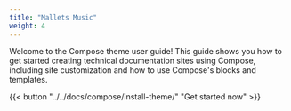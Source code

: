```yaml
---
title: "Mallets Music"
weight: 4
---
```


Welcome to the Compose theme user guide! This guide shows you how to get started creating technical documentation sites using Compose, including site customization and how to use Compose's blocks and templates.

{{< button "../../docs/compose/install-theme/" "Get started now" >}}
